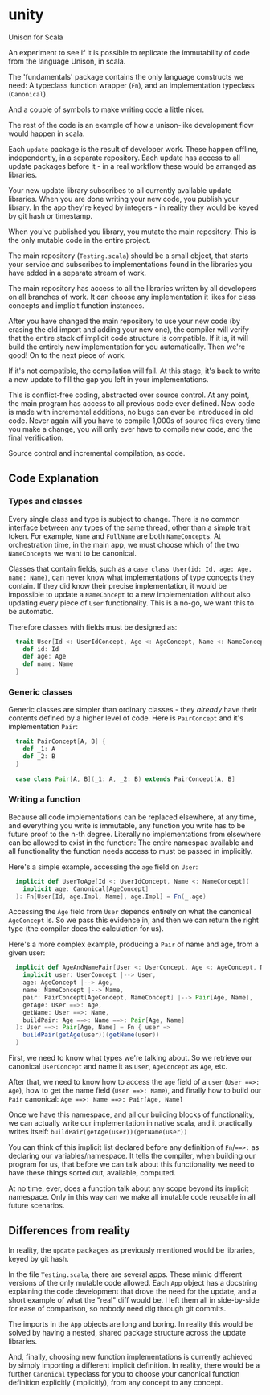 # unity
Unison for Scala

An experiment to see if it is possible to replicate the immutability of code from the language Unison, in scala.

The 'fundamentals' package contains the only language constructs we need: A typeclass function wrapper (`Fn`), and
an implementation typeclass (`Canonical`).

And a couple of symbols to make writing code a little nicer.

The rest of the code is an example of how a unison-like development flow would happen in scala.

Each `update` package is the result of developer work. These happen offline, independently, in a separate repository.
Each update has access to all update packages before it - in a real workflow these would be arranged as libraries.

Your new update library subscribes to all currently available update libraries. When you are done writing your new code,
you publish your library. In the app they're keyed by integers - in reality they would be keyed by git hash or timestamp.

When you've published you library, you mutate the main repository. This is the only mutable code in the entire project.

The main repository (`Testing.scala`) should be a small object, that starts your service and subscribes to implementations
found in the libraries you have added in a separate stream of work.

The main repository has access to all the libraries written by all developers on all branches of work. It can choose
any implementation it likes for class concepts and implicit function instances.

After you have changed the main repository to use your new code (by erasing the old import and adding your new one),
the compiler will verify that the entire stack of implicit code structure is compatible. If it is, it will build
the entirely new implementation for you automatically. Then we're good! On to the next piece of work.

If it's not compatible, the compilation will fail. At this stage, it's back to write a new update to fill the gap you left
in your implementations. 

This is conflict-free coding, abstracted over source control. At any point, the main program has access to all previous
code ever defined. New code is made with incremental additions, no bugs can ever be introduced in old code. Never again will you
have to compile 1,000s of source files every time you make a change, you will only ever have to compile new code, and the 
final verification.

Source control and incremental compilation, as code.

## Code Explanation

### Types and classes

Every single class and type is subject to change. There is no common interface between any types of the same thread, other than a simple trait token. For example, `Name` and `FullName` are both `NameConcept`s. At orchestration time, in the main app, we must choose which of the two `NameConcept`s we want to be canonical.

Classes that contain fields, such as a `case class User(id: Id, age: Age, name: Name)`, can never know what implementations of type concepts they contain. If they did know their precise implementation, it would be impossible to update a `NameConcept` to a new implementation without also updating every piece of `User` functionality. This is a no-go, we want this to be automatic.

Therefore classes with fields must be designed as:

```scala
  trait User[Id <: UserIdConcept, Age <: AgeConcept, Name <: NameConcept] extends UserConcept {
    def id: Id
    def age: Age
    def name: Name
  }
```

### Generic classes

Generic classes are simpler than ordinary classes - they _already_ have their contents defined by a higher level of code. Here is `PairConcept` and it's implementation `Pair`:

```scala
  trait PairConcept[A, B] {
    def _1: A
    def _2: B
  }
 
  case class Pair[A, B](_1: A, _2: B) extends PairConcept[A, B]
```

### Writing a function

Because all code implementations can be replaced elsewhere, at any time, and everything you write is immutable, any function you write has to be future proof to the n-th degree. Literally no implementations from elsewhere can be allowed to exist in the function: The entire namespac available and all functionality the function needs access to must be passed in implicitly.

Here's a simple example, accessing the `age` field on `User`:

```scala
  implicit def UserToAge[Id <: UserIdConcept, Name <: NameConcept](
    implicit age: Canonical[AgeConcept]
  ): Fn[User[Id, age.Impl, Name], age.Impl] = Fn(_.age)
```

Accessing the `Age` field from `User` depends entirely on what the canonical `AgeConcept` is. So we pass this evidence in, and then we can return the right type (the compiler does the calculation for us).

Here's a more complex example, producing a `Pair` of name and age, from a given user:

```scala
  implicit def AgeAndNamePair[User <: UserConcept, Age <: AgeConcept, Name <: NameConcept, Pair[_, _] <: PairConcept[_, _]](
    implicit user: UserConcept |--> User,
    age: AgeConcept |--> Age,
    name: NameConcept |--> Name,
    pair: PairConcept[AgeConcept, NameConcept] |--> Pair[Age, Name],
    getAge: User ==>: Age,
    getName: User ==>: Name,
    buildPair: Age ==>: Name ==>: Pair[Age, Name]
  ): User ==>: Pair[Age, Name] = Fn { user =>
    buildPair(getAge(user))(getName(user))
  }
```

First, we need to know what types we're talking about. So we retrieve our canonical `UserConcept` and name it as `User`, `AgeConcept` as `Age`, etc.

After that, we need to know how to access the `age` field of a `user` (`User ==>: Age`), how to get the name field (`User ==>: Name`), and finally how to build our `Pair` canonical: `Age ==>: Name ==>: Pair[Age, Name]`

Once we have this namespace, and all our building blocks of functionality, we can actually write our implementation in native scala, and it practically writes itself: `buildPair(getAge(user))(getName(user))`

You can think of this implicit list declared before any definition of `Fn`/`==>:` as declaring our variables/namespace. It tells the compiler, when building our program for us, that before we can talk about this functionality we need to have these things sorted out, available, computed.

At no time, ever, does a function talk about any scope beyond its implicit namespace. Only in this way can we make all imutable code reusable in all future scenarios.

## Differences from reality

In reality, the `update` packages as previously mentioned would be libraries, keyed by git hash.

In the file `Testing.scala`, there are several apps. These mimic different versions of the only mutable code allowed. Each `App` object has a docstring explaining the code development that drove the need for the update, and a short example of what the "real" diff would be. I left them all in side-by-side for ease of comparison, so nobody need dig through git commits.

The imports in the `App` objects are long and boring. In reality this would be solved by having a nested, shared package structure across the update libraries.

And, finally, choosing new function implementations is currently achieved by simply importing a different implicit definition. In reality, there would be a further `Canonical` typeclass for you to choose your canonical function definition explicitly (implicitly), from any concept to any concept.

